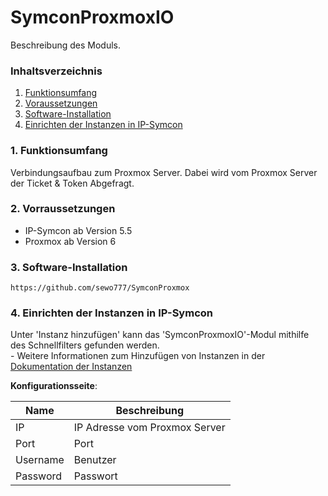 # SymconProxmoxIO
Beschreibung des Moduls.

### Inhaltsverzeichnis

1. [Funktionsumfang](#1-funktionsumfang)
2. [Voraussetzungen](#2-voraussetzungen)
3. [Software-Installation](#3-software-installation)
4. [Einrichten der Instanzen in IP-Symcon](#4-einrichten-der-instanzen-in-ip-symcon)


### 1. Funktionsumfang

Verbindungsaufbau zum Proxmox Server. Dabei wird vom Proxmox Server der Ticket & Token Abgefragt.

### 2. Vorraussetzungen

- IP-Symcon ab Version 5.5
- Proxmox ab Version 6

### 3. Software-Installation

```
https://github.com/sewo777/SymconProxmox
```

### 4. Einrichten der Instanzen in IP-Symcon

 Unter 'Instanz hinzufügen' kann das 'SymconProxmoxIO'-Modul mithilfe des Schnellfilters gefunden werden.  
	- Weitere Informationen zum Hinzufügen von Instanzen in der [Dokumentation der Instanzen](https://www.symcon.de/service/dokumentation/konzepte/instanzen/#Instanz_hinzufügen)

__Konfigurationsseite__:

Name     | Beschreibung
-------- | ------------------
IP       | IP Adresse vom Proxmox Server
Port     | Port
Username | Benutzer
Password | Passwort



